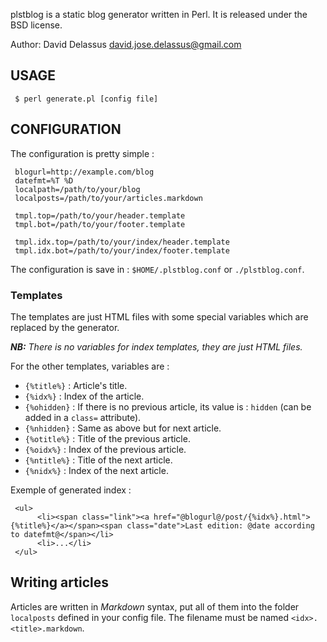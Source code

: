 plstblog is a static blog generator written in Perl.
It is released under the BSD license.

Author: David Delassus <david.jose.delassus@gmail.com>

## USAGE

     $ perl generate.pl [config file]

## CONFIGURATION

The configuration is pretty simple :

     blogurl=http://example.com/blog
     datefmt=%T %D
     localpath=/path/to/your/blog
     localposts=/path/to/your/articles.markdown

     tmpl.top=/path/to/your/header.template
     tmpl.bot=/path/to/your/footer.template

     tmpl.idx.top=/path/to/your/index/header.template
     tmpl.idx.bot=/path/to/your/index/footer.template

The configuration is save in : `$HOME/.plstblog.conf` or `./plstblog.conf`.

### Templates

The templates are just HTML files with some special variables which are replaced by the generator.

***NB:** There is no variables for index templates, they are just HTML files.*

For the other templates, variables are :

* `{%title%}` : Article's title.
* `{%idx%}` : Index of the article.
* `{%ohidden}` : If there is no previous article, its value is : `hidden` (can be added in a `class=` attribute).
* `{%nhidden}` : Same as above but for next article.
* `{%otitle%}` : Title of the previous article.
* `{%oidx%}` : Index of the previous article.
* `{%ntitle%}` : Title of the next article.
* `{%nidx%}` : Index of the next article.

Exemple of generated index :

     <ul>
          <li><span class="link"><a href="@blogurl@/post/{%idx%}.html">{%title%}</a></span><span class="date">Last edition: @date according to datefmt@</span></li>
          <li>...</li>
     </ul>

## Writing articles

Articles are written in *Markdown* syntax, put all of them into the folder `localposts` defined in your config file.
The filename must be named `<idx>.<title>.markdown`.
